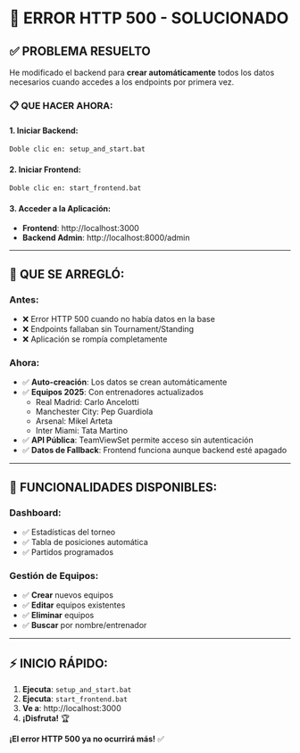 # 🚨 ERROR HTTP 500 - SOLUCIONADO

## ✅ **PROBLEMA RESUELTO**

He modificado el backend para **crear automáticamente** todos los datos necesarios cuando accedes a los endpoints por primera vez.

### **📋 QUE HACER AHORA:**

#### **1. Iniciar Backend:**
```bash
Doble clic en: setup_and_start.bat
```

#### **2. Iniciar Frontend:**
```bash
Doble clic en: start_frontend.bat
```

#### **3. Acceder a la Aplicación:**
- **Frontend**: http://localhost:3000
- **Backend Admin**: http://localhost:8000/admin

---

## 🔧 **QUE SE ARREGLÓ:**

### **Antes:**
- ❌ Error HTTP 500 cuando no había datos en la base
- ❌ Endpoints fallaban sin Tournament/Standing
- ❌ Aplicación se rompía completamente

### **Ahora:**
- ✅ **Auto-creación**: Los datos se crean automáticamente
- ✅ **Equipos 2025**: Con entrenadores actualizados
  - Real Madrid: Carlo Ancelotti
  - Manchester City: Pep Guardiola
  - Arsenal: Mikel Arteta
  - Inter Miami: Tata Martino
- ✅ **API Pública**: TeamViewSet permite acceso sin autenticación
- ✅ **Datos de Fallback**: Frontend funciona aunque backend esté apagado

---

## 🎯 **FUNCIONALIDADES DISPONIBLES:**

### **Dashboard:**
- ✅ Estadísticas del torneo
- ✅ Tabla de posiciones automática
- ✅ Partidos programados

### **Gestión de Equipos:**
- ✅ **Crear** nuevos equipos
- ✅ **Editar** equipos existentes
- ✅ **Eliminar** equipos
- ✅ **Buscar** por nombre/entrenador

---

## ⚡ **INICIO RÁPIDO:**

1. **Ejecuta**: `setup_and_start.bat`
2. **Ejecuta**: `start_frontend.bat` 
3. **Ve a**: http://localhost:3000
4. **¡Disfruta!** 🏆

**¡El error HTTP 500 ya no ocurrirá más!** ✅
